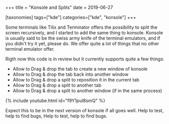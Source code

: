 +++
title = "Konsole and Splits"
date = 2019-06-27

[taxonomies]
tags=["kde"]
categories=["kde", "konsole"]
+++

Some terminals like Tilix and Terminator offers the possibility to split the screen recursively, and I started to add the same thing to konsole. Konsole is usually said to be the swiss army knife of the terminal emulators, and if you didn't try it yet, please do. We offer quite a lot of things that no other terminal emulator offer.
<!-- more -->

Rigth now this code is in review but it currently supports quite a few things:
- Allow to Drag & drop the tab to create a new window of konsole
- Allow to Drag & drop the tab back into another window
- Allow to Drag & drop a split to reposition it in the current tab
- Allow to Drag & drop a split to another tab
- Allow to Drag & drop a split to another window (if in the same process)

{% include youtube.html id="f9Y1pul8smQ" %}

Expect this to be in the next version of konsole if all goes well.
Help to test, help to find bugs, Help to test, help to find bugs.
